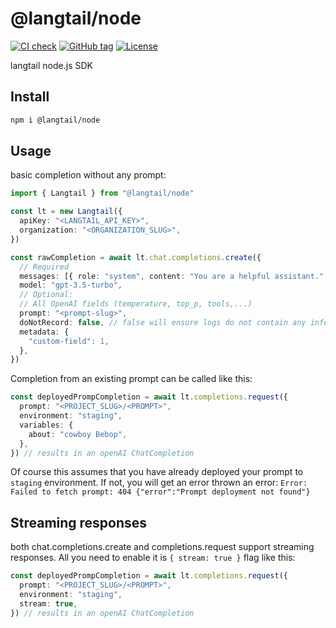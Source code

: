 # @langtail/node

[![CI check](https://github.com/langtail/langtail-node/workflows/CI%20check/badge.svg)](https://github.com/langtail/langtail-node/actions?query=workflow:"CI+check")
[![GitHub tag](https://img.shields.io/github/tag/langtail/langtail-node?include_prereleases=&sort=semver&color=blue)](https://github.com/langtail/langtail-node/releases/)
[![License](https://img.shields.io/badge/License-MIT-blue)](#license)

langtail node.js SDK

## Install

```bash
npm i @langtail/node
```

## Usage

basic completion without any prompt:

```ts
import { Langtail } from "@langtail/node"

const lt = new Langtail({
  apiKey: "<LANGTAIL_API_KEY>",
  organization: "<ORGANIZATION_SLUG>",
})

const rawCompletion = await lt.chat.completions.create({
  // Required
  messages: [{ role: "system", content: "You are a helpful assistant." }],
  model: "gpt-3.5-turbo",
  // Optional:
  // All OpenAI fields (temperature, top_p, tools,...)
  prompt: "<prompt-slug>",
  doNotRecord: false, // false will ensure logs do not contain any info about payloads. You can still see the request in the logs, but you cannot see the variables etc.
  metadata: {
    "custom-field": 1,
  },
})
```

Completion from an existing prompt can be called like this:

```ts
const deployedPrompCompletion = await lt.completions.request({
  prompt: "<PROJECT_SLUG>/<PROMPT>",
  environment: "staging",
  variables: {
    about: "cowboy Bebop",
  },
}) // results in an openAI ChatCompletion
```

Of course this assumes that you have already deployed your prompt to `staging` environment. If not, you will get an error thrown an error: `Error: Failed to fetch prompt: 404 {"error":"Prompt deployment not found"}`

## Streaming responses

both chat.completions.create and completions.request support streaming responses. All you need to enable it is `{ stream: true }` flag like this:

```ts
const deployedPrompCompletion = await lt.completions.request({
  prompt: "<PROJECT_SLUG>/<PROMPT>",
  environment: "staging",
  stream: true,
}) // results in an openAI ChatCompletion
```
